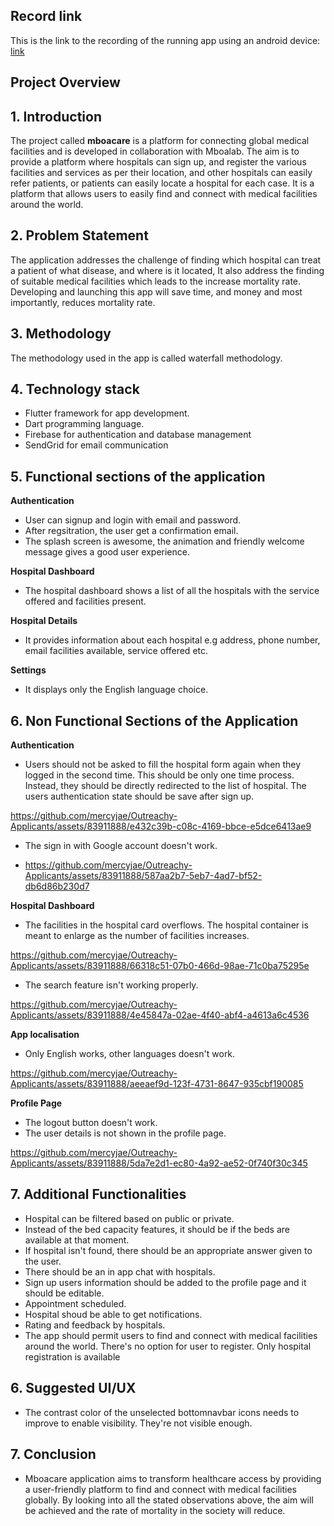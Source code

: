 ##  Record link

This is the link to the recording of the running app using an android device:
[link](https://drive.google.com/file/d/1BehuW1quo_Z65r7mOo4nwGqgaEI4pn0C/view?usp=drive_link)

##  Project Overview
## 1. Introduction

The project called **mboacare** is a platform for connecting global medical facilities and is developed in collaboration with Mboalab. The aim is to provide a platform where hospitals can sign up, and register the various facilities and services as per their location, and other hospitals can easily refer patients, or patients can easily locate a hospital for each case. It is a platform that allows users to easily find and connect with medical facilities around the world.

## 2. Problem Statement

The application addresses the challenge of finding which hospital can treat a patient of what disease, and where is it located, It also address the finding of suitable medical facilities which leads to the increase mortality rate. Developing and launching this app will save time, and money and most importantly, reduces mortality rate.

## 3. Methodology
The methodology used in the app is called waterfall methodology.
## 4. Technology stack 

- Flutter framework for app development.
- Dart programming language.
- Firebase for authentication and database management
- SendGrid for email communication

## 5. Functional sections of the application

 **Authentication**
 - User can signup and login with email and password. 
 - After regsitration, the user  get a confirmation email.
 - The splash screen is awesome, the animation and friendly welcome message gives a good user experience.
 


 **Hospital Dashboard**

 - The hospital dashboard shows a list of all the hospitals with the service offered and facilities present.

 **Hospital Details**

 - It provides information about each hospital e.g address, phone number,  email facilities available, service offered etc.

 **Settings**
 - It displays only the English language choice.
  

## 6. Non Functional Sections of the Application

 **Authentication**
 - Users should not be asked to fill the hospital form again when they logged in the second time. This should be only one time process. Instead, they should be directly redirected to the list of hospital.
 The users authentication state should be save after sign up.


https://github.com/mercyjae/Outreachy-Applicants/assets/83911888/e432c39b-c08c-4169-bbce-e5dce6413ae9


 - The sign in with Google account doesn't work.

 - https://github.com/mercyjae/Outreachy-Applicants/assets/83911888/587aa2b7-5eb7-4ad7-bf52-db6d86b230d7

  **Hospital Dashboard**
 - The facilities in the hospital card overflows. The hospital container is meant to enlarge as the number of facilities increases. 

https://github.com/mercyjae/Outreachy-Applicants/assets/83911888/66318c51-07b0-466d-98ae-71c0ba75295e



 - The search feature isn't working properly.

https://github.com/mercyjae/Outreachy-Applicants/assets/83911888/4e45847a-02ae-4f40-abf4-a4613a6c4536


 
**App localisation**
 - Only English works, other languages doesn't work.

https://github.com/mercyjae/Outreachy-Applicants/assets/83911888/aeeaef9d-123f-4731-8647-935cbf190085



  **Profile Page**
 - The logout button doesn't work.
 - The user details is not shown in the profile page.
 
https://github.com/mercyjae/Outreachy-Applicants/assets/83911888/5da7e2d1-ec80-4a92-ae52-0f740f30c345




## 7. Additional Functionalities
- Hospital can be filtered based on public or private.
- Instead of the bed capacity features, it should be if the beds are available at that moment.
- If hospital isn't found, there should be an appropriate answer given to the user.
- There should be an in app chat with hospitals.
- Sign up users information should be added to the profile page and it should be editable.
- Appointment scheduled.
- Hospital shoud be able to get notifications.
- Rating and feedback by hospitals.
- The app should permit users to find and connect with medical facilities around the world. There's no option for user to register. Only hospital registration is available

## 6. Suggested UI/UX
- The contrast color of the unselected bottomnavbar icons needs to improve to enable visibility. They're not visible enough.


## 7. Conclusion
- Mboacare application aims to transform healthcare access by providing a user-friendly platform to find and connect with medical facilities globally. By looking into all the stated observations above, the aim will be achieved and the rate of mortality in the society will reduce.
